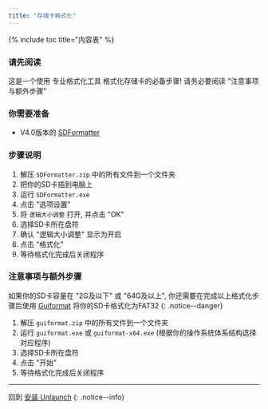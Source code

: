 ```yaml
---
title: "存储卡格式化"
---
```


{% include toc title="内容表" %}

### 请先阅读

   这是一个使用 专业格式化工具 格式化存储卡的必备步骤!
   请务必要阅读 "注意事项与额外步骤"

### 你需要准备

* V4.0版本的 [SDFormatter](/assets/files/SDFormatter.zip)

### 步骤说明

1. 解压 `SDFormatter.zip` 中的所有文件到一个文件夹
1. 把你的SD卡插到电脑上
1. 运行 `SDFormatter.exe`
1. 点击 "选项设置"
1. 将 `逻辑大小调整` 打开, 并点击 "OK"
1. 选择SD卡所在盘符
1. 确认 "逻辑大小调整" 显示为开启
1. 点击 "格式化"
1. 等待格式化完成后关闭程序

### 注意事项与额外步骤

如果你的SD卡容量在 "2G及以下" 或 "64G及以上", 你还需要在完成以上格式化步骤后使用 [Guiformat](/assets/files/guiformat.zip) 将你的SD卡格式化为FAT32
{: .notice--danger}

1. 解压 `guiformat.zip` 中的所有文件到一个文件夹
1. 运行 `guiformat.exe` 或 `guiformat-x64.exe` (根据你的操作系统体系结构选择对应程序)
1. 选择SD卡所在盘符
1. 点击 "开始"
1. 等待格式化完成后关闭程序

___

回到 [安装 Unlaunch](installing-unlaunch)
{: .notice--info}
